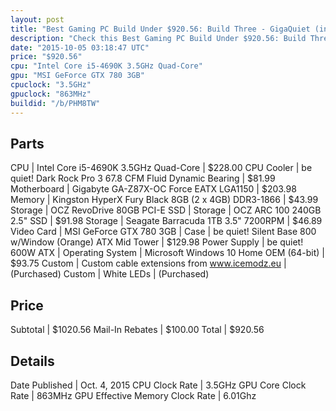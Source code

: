 ```yaml
---
layout: post
title: "Best Gaming PC Build Under $920.56: Build Three - GigaQuiet (in progress)"
description: "Check this Best Gaming PC Build Under $920.56: Build Three - GigaQuiet (in progress). CPU: Intel Core i5-4690K 3.5GHz Quad-Core, CPU Cooler: be quiet! Dark Rock Pro 3 67.8"
date: "2015-10-05 03:18:47 UTC"
price: "$920.56"
cpu: "Intel Core i5-4690K 3.5GHz Quad-Core"
gpu: "MSI GeForce GTX 780 3GB"
cpuclock: "3.5GHz"
gpuclock: "863MHz"
buildid: "/b/PHM8TW"
---
```


## Parts

CPU | Intel Core i5-4690K 3.5GHz Quad-Core | $228.00
CPU Cooler | be quiet! Dark Rock Pro 3 67.8 CFM Fluid Dynamic Bearing | $81.99
Motherboard | Gigabyte GA-Z87X-OC Force EATX LGA1150 | $203.98
Memory | Kingston HyperX Fury Black 8GB (2 x 4GB) DDR3-1866 | $43.99
Storage | OCZ RevoDrive 80GB PCI-E SSD | 
Storage | OCZ ARC 100 240GB 2.5" SSD | $91.98
Storage | Seagate Barracuda 1TB 3.5" 7200RPM | $46.89
Video Card | MSI GeForce GTX 780 3GB | 
Case | be quiet! Silent Base 800 w/Window (Orange) ATX Mid Tower | $129.98
Power Supply | be quiet! 600W ATX | 
Operating System | Microsoft Windows 10 Home OEM (64-bit) | $93.75
Custom | Custom cable extensions from www.icemodz.eu | (Purchased)
Custom | White LEDs | (Purchased)

## Price

Subtotal | $1020.56
Mail-In Rebates | $100.00
Total | $920.56

## Details

Date Published | Oct. 4, 2015
CPU Clock Rate | 3.5GHz
GPU Core Clock Rate | 863MHz
GPU Effective Memory Clock Rate | 6.01Ghz